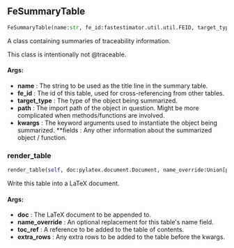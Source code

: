 ## FeSummaryTable
```python
FeSummaryTable(name:str, fe_id:fastestimator.util.util.FEID, target_type:Type, path:Union[NoneType, str, pylatex.base_classes.latex_object.LatexObject]=None, kwargs:Union[Dict[str, Any], NoneType]=None, **fields:Any)
```
A class containing summaries of traceability information.

This class is intentionally not @traceable.


#### Args:

* **name** :  The string to be used as the title line in the summary table.
* **fe_id** :  The id of this table, used for cross-referencing from other tables.
* **target_type** :  The type of the object being summarized.
* **path** :  The import path of the object in question. Might be more complicated when methods/functions are involved.
* **kwargs** :  The keyword arguments used to instantiate the object being summarized.
 **fields :  Any other information about the summarized object / function.

### render_table
```python
render_table(self, doc:pylatex.document.Document, name_override:Union[pylatex.base_classes.latex_object.LatexObject, NoneType]=None, toc_ref:Union[str, NoneType]=None, extra_rows:Union[List[Tuple[str, Any]], NoneType]=None) -> None
```
Write this table into a LaTeX document.


#### Args:

* **doc** :  The LaTeX document to be appended to.
* **name_override** :  An optional replacement for this table's name field.
* **toc_ref** :  A reference to be added to the table of contents.
* **extra_rows** :  Any extra rows to be added to the table before the kwargs.